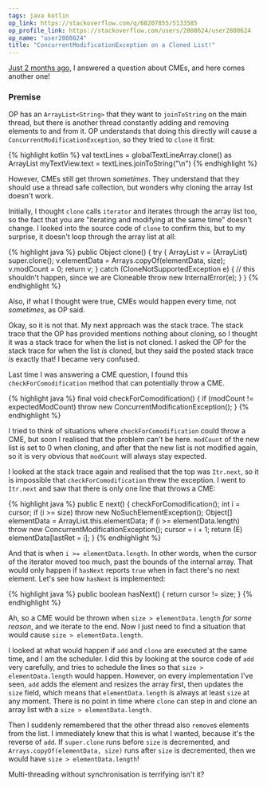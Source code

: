 ```yaml
---
tags: java kotlin
op_link: https://stackoverflow.com/q/68207855/5133585
op_profile_link: https://stackoverflow.com/users/2808624/user2808624
op_name: "user2808624"
title: "ConcurrentModificationException on a Cloned List!"
---
```


[Just 2 months ago,](../../05/02/cme-with-sublists.html) I answered a question about CMEs, and here comes another one!

### Premise

OP has an `ArrayList<String>` that they want to `joinToString` on the main thread, but there is another thread constantly adding and removing elements to and from it. OP understands that doing this directly will cause a `ConcurrentModificationException`, so they tried to `clone` it first:

{% highlight kotlin %}
val textLines = globalTextLineArray.clone() as ArrayList<String>
myTextView.text = textLines.joinToString("\n")
{% endhighlight %}

However, CMEs still get thrown _sometimes_. They understand that they should use a thread safe collection, but wonders why cloning the array list doesn't work.

Initially, I thought `clone` calls `iterator` and iterates through the array list too, so the fact that you are "iterating and modifying at the same time" doesn't change. I looked into the source code of `clone` to confirm this, but to my surprise, it doesn't loop through the array list at all:

{% highlight java %}
public Object clone() {
    try {
        ArrayList<?> v = (ArrayList<?>) super.clone();
        v.elementData = Arrays.copyOf(elementData, size);
        v.modCount = 0;
        return v;
    } catch (CloneNotSupportedException e) {
        // this shouldn't happen, since we are Cloneable
        throw new InternalError(e);
    }
}
{% endhighlight %}

Also, if what I thought were true, CMEs would happen every time, not _sometimes_, as OP said.

Okay, so it is not that. My next approach was the stack trace. The stack trace that the OP has provided mentions nothing about cloning, so I thought it was a stack trace for when the list is not cloned. I asked the OP for the stack trace for when the list _is_ cloned, but they said the posted stack trace _is_ exactly that! I became very confused.

Last time I was answering a CME question, I found this `checkForComodification` method that can potentially throw a CME. 

{% highlight java %}
final void checkForComodification() {
    if (modCount != expectedModCount)
        throw new ConcurrentModificationException();
}
{% endhighlight %}

I tried to think of situations where `checkForComodification` could throw a CME, but soon I realised that the problem can't be here. `modCount` of the new list is set to 0 when cloning, and after that the new list is not modified again, so it is very obvious that `modCount` will always stay expected.

I looked at the stack trace again and realised that the top was `Itr.next`, so it is impossible that `checkForComodification` threw the exception. I went to `Itr.next` and saw that there is only one line that throws a CME:

{% highlight java %}
public E next() {
    checkForComodification();
    int i = cursor;
    if (i >= size)
        throw new NoSuchElementException();
    Object[] elementData = ArrayList.this.elementData;
    if (i >= elementData.length)
        throw new ConcurrentModificationException();
    cursor = i + 1;
    return (E) elementData[lastRet = i];
}
{% endhighlight %}

And that is when `i >= elementData.length`. In other words, when the cursor of the iterator moved too much, past the bounds of the internal array. That would only happen if `hasNext` reports `true` when in fact there's no next element. Let's see how `hasNext` is implemented:

{% highlight java %}
public boolean hasNext() {
    return cursor != size;
}
{% endhighlight %}

Ah, so a CME would be thrown when `size > elementData.length` _for some reason_, and we iterate to the end. Now I just need to find a situation that would cause `size > elementData.length`.

I looked at what would happen if `add` and `clone` are executed at the same time, and I am the scheduler. I did this by looking at the source code of `add` very carefully, and tries to schedule the lines so that `size > elementData.length` would happen. However, on every implementation I've seen, `add` adds the element and resizes the array first, then updates the `size` field, which means that `elementData.length` is always at least `size` at any moment. There is no point in time where `clone` can step in and clone an array list with a `size > elementData.length`.

Then I suddenly remembered that the other thread also `remove`s elements from the list. I immediately knew that this is what I wanted, because it's the reverse of `add`. If `super.clone` runs before `size` is decremented, and `Arrays.copyOf(elementData, size)` runs after `size` is decremented, then we would have `size > elementData.length`!

Multi-threading without synchronisation is terrifying isn't it?